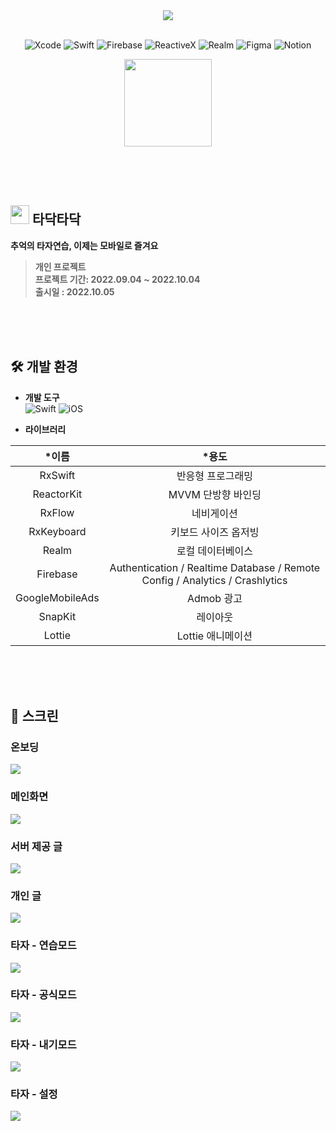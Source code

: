 <div align="center">
  
  <img src="https://user-images.githubusercontent.com/87062014/193775489-76bda250-f0d2-49ab-892f-0dd5b66490a2.png">
  <br><br>
  
  
  <!-- Badge -->
  ![Xcode](https://img.shields.io/badge/Xcode-147EFB?style=flat-square&logo=Xcode&logoColor=white)
  ![Swift](https://img.shields.io/badge/Swift-F05138?style=flat-square&logo=Swift&logoColor=white)
  ![Firebase](https://img.shields.io/badge/Firebase-FFCA28?style=flat-square&logo=Firebase&logoColor=black)
  ![ReactiveX](https://img.shields.io/badge/ReactiveX-B7178C?style=flat-square&logo=ReactiveX&logoColor=white)
  ![Realm](https://img.shields.io/badge/Realm-39477F?style=flat-square&logo=Realm&logoColor=white)
  ![Figma](https://img.shields.io/badge/Figma-F24E1E?style=flat-square&logo=Figma&logoColor=white)
  ![Notion](https://img.shields.io/badge/Notion-181717?style=flat-square&logo=Notion&logoColor=white)
  
  [<img width=140px src=https://user-images.githubusercontent.com/87062014/193755784-22613007-71a8-4270-b7be-ad5280bf8cbd.png>](https://apps.apple.com/app/id6443688240)
  
</div>


<br><br><br>


## <img width=30px src=https://user-images.githubusercontent.com/87062014/193754971-880f3386-c624-42da-98e2-980869e3af8d.png>  타닥타닥

**추억의 타자연습, 이제는 모바일로 즐겨요**
> **개인 프로젝트**  
> **프로젝트 기간: 2022.09.04 ~ 2022.10.04**  
> **출시일 : 2022.10.05**


<br><br><br>

## 🛠 개발 환경

* **개발 도구**  
  ![Swift](https://img.shields.io/badge/Xcode-14.0-blue.svg) ![iOS](https://img.shields.io/badge/Swift-5.7-orange.svg)


* **라이브러리**

|*이름|*용도|
|:------:|:---:|
|RxSwift|반응형 프로그래밍|
|ReactorKit|MVVM 단방향 바인딩|
|RxFlow|네비게이션|
|RxKeyboard|키보드 사이즈 옵저빙|
|Realm|로컬 데이터베이스|
|Firebase|Authentication / Realtime Database / Remote Config / Analytics / Crashlytics|
|GoogleMobileAds|Admob 광고|
|SnapKit|레이아웃|
|Lottie|Lottie 애니메이션|


  
<br><br><br>

 ## 📱 스크린

 ### 온보딩

 <img src="https://user-images.githubusercontent.com/87062014/193872081-9adb87d9-5de3-4ab5-a75c-5994a00de7c2.png">
 
 ### 메인화면

 <img src="https://user-images.githubusercontent.com/87062014/193872062-fa97e97f-3922-4bc2-9ef6-37b85786cc47.png">
 
 ### 서버 제공 글

 <img src="https://user-images.githubusercontent.com/87062014/193872071-7997a08b-45fc-4e65-b2cf-784fc1bb58a8.png">
 
 ### 개인 글

 <img src="https://user-images.githubusercontent.com/87062014/193872050-541acadd-f6df-4635-ad20-599b6f0fced6.png">
 
 ### 타자 - 연습모드

 <img src="https://user-images.githubusercontent.com/87062014/193872090-8b4e574d-ca5c-4769-83ca-f6b86f25a5bd.png">
 
 ### 타자 - 공식모드

 <img src="https://user-images.githubusercontent.com/87062014/193872084-6752fc08-6965-426a-a7ad-c888d89202d3.png">
 
  ### 타자 - 내기모드

 <img src="https://user-images.githubusercontent.com/87062014/193872087-2012735f-79c6-4f0a-971b-687685dfe538.png">
 
  ### 타자 - 설정

 <img src="https://user-images.githubusercontent.com/87062014/193872078-378887d9-3ba4-42a5-8c86-4482fbdd2da3.png">


<br><br><br>
